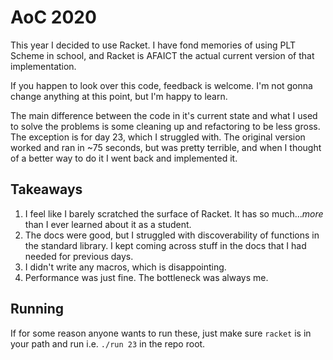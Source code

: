# AoC 2020

This year I decided to use Racket. I have fond memories of using PLT Scheme
in school, and Racket is AFAICT the actual current version of that
implementation.

If you happen to look over this code, feedback is welcome. I'm not gonna
change anything at this point, but I'm happy to learn.

The main difference between the code in it's current state and what I used to
solve the problems is some cleaning up and refactoring to be less gross. The
exception is for day 23, which I struggled with. The original version worked
and ran in ~75 seconds, but was pretty terrible, and when I thought of a
better way to do it I went back and implemented it.

## Takeaways

1. I feel like I barely scratched the surface of Racket. It has so
   much..._more_ than I ever learned about it as a student.
2. The docs were good, but I struggled with discoverability of functions in
   the standard library. I kept coming across stuff in the docs that I had
   needed for previous days.
3. I didn't write any macros, which is disappointing.
4. Performance was just fine. The bottleneck was always me.

## Running

If for some reason anyone wants to run these, just make sure `racket` is in
your path and run i.e. `./run 23` in the repo root.
